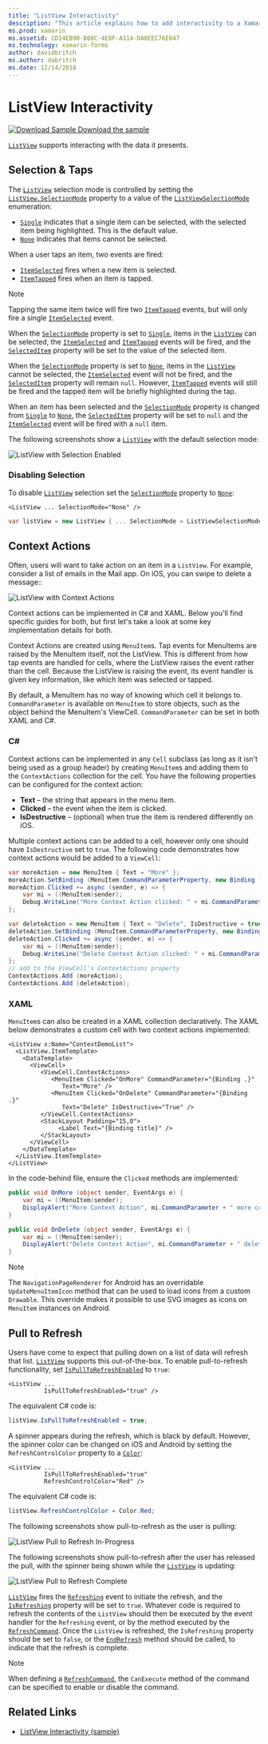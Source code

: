```yaml
---
title: "ListView Interactivity"
description: "This article explains how to add interactivity to a Xamarin.Forms ListView by implementing selections, context actions, and pull-to-refresh."
ms.prod: xamarin
ms.assetid: CD14EB90-B08C-4E8F-A314-DA0EEC76E647
ms.technology: xamarin-forms
author: davidbritch
ms.author: dabritch
ms.date: 12/14/2018
---
```


# ListView Interactivity

[![Download Sample](~/media/shared/download.png) Download the sample](https://developer.xamarin.com/samples/xamarin-forms/UserInterface/ListView/interactivity)

[`ListView`](xref:Xamarin.Forms.ListView) supports interacting with the data it presents.

<a name="selectiontaps" />

## Selection & Taps

The [`ListView`](xref:Xamarin.Forms.ListView) selection mode is controlled by setting the [`ListView.SelectionMode`](xref:Xamarin.Forms.ListView.SelectionMode) property to a value of the [`ListViewSelectionMode`](xref:Xamarin.Forms.ListViewSelectionMode) enumeration:

- [`Single`](xref:Xamarin.Forms.ListViewSelectionMode.Single) indicates that a single item can be selected, with the selected item being highlighted. This is the default value.
- [`None`](xref:Xamarin.Forms.ListViewSelectionMode.None) indicates that items cannot be selected.

When a user taps an item, two events are fired:

- [`ItemSelected`](xref:Xamarin.Forms.ListView.ItemSelected) fires when a new item is selected.
- [`ItemTapped`](xref:Xamarin.Forms.ListView.ItemTapped) fires when an item is tapped.

> [!NOTE]
> Tapping the same item twice will fire two [`ItemTapped`](xref:Xamarin.Forms.ListView.ItemTapped) events, but will only fire a single [`ItemSelected`](xref:Xamarin.Forms.ListView.ItemSelected) event.

When the [`SelectionMode`](xref:Xamarin.Forms.ListView.SelectionMode) property is set to [`Single`](xref:Xamarin.Forms.ListViewSelectionMode.Single), items in the [`ListView`](xref:Xamarin.Forms.ListView) can be selected, the [`ItemSelected`](xref:Xamarin.Forms.ListView.ItemSelected) and [`ItemTapped`](xref:Xamarin.Forms.ListView.ItemTapped) events will be fired, and the [`SelectedItem`](xref:Xamarin.Forms.ListView.SelectedItem) property will be set to the value of the selected item.

When the [`SelectionMode`](xref:Xamarin.Forms.ListView.SelectionMode) property is set to [`None`](xref:Xamarin.Forms.ListViewSelectionMode.None), items in the [`ListView`](xref:Xamarin.Forms.ListView) cannot be selected, the [`ItemSelected`](xref:Xamarin.Forms.ListView.ItemSelected) event will not be fired, and the [`SelectedItem`](xref:Xamarin.Forms.ListView.SelectedItem) property will remain `null`. However, [`ItemTapped`](xref:Xamarin.Forms.ListView.ItemTapped) events will still be fired and the tapped item will be briefly highlighted during the tap.

When an item has been selected and the [`SelectionMode`](xref:Xamarin.Forms.ListView.SelectionMode) property is changed from [`Single`](xref:Xamarin.Forms.ListViewSelectionMode.Single) to [`None`](xref:Xamarin.Forms.ListViewSelectionMode.None), the [`SelectedItem`](xref:Xamarin.Forms.ListView.SelectedItem) property will be set to `null` and the [`ItemSelected`](xref:Xamarin.Forms.ListView.ItemSelected) event will be fired with a `null` item.

The following screenshots show a [`ListView`](xref:Xamarin.Forms.ListView) with the default selection mode:

![](interactivity-images/selection-default.png "ListView with Selection Enabled")

### Disabling Selection

To disable [`ListView`](xref:Xamarin.Forms.ListView) selection set the [`SelectionMode`](xref:Xamarin.Forms.ListView.SelectionMode) property to [`None`](xref:Xamarin.Forms.ListViewSelectionMode.None):

```xaml
<ListView ... SelectionMode="None" />
```

```csharp
var listView = new ListView { ... SelectionMode = ListViewSelectionMode.None };
```

<a name="Context_Actions" />

## Context Actions

Often, users will want to take action on an item in a `ListView`. For example, consider a list of emails in the Mail app. On iOS, you can swipe to delete a message::

![](interactivity-images/context-default.png "ListView with Context Actions")

Context actions can be implemented in C# and XAML. Below you'll find specific guides for both, but first let's take a look at some key implementation details for both.

Context Actions are created using `MenuItem`s. Tap events for MenuItems are raised by the MenuItem itself, not the ListView. This is different from how tap events are handled for cells, where the ListView raises the event rather than the cell. Because the ListView is raising the event, its event handler is given key information, like which item was selected or tapped.

By default, a MenuItem has no way of knowing which cell it belongs to. `CommandParameter` is available on `MenuItem` to store objects, such as the object behind the MenuItem's ViewCell. `CommandParameter` can be set in both XAML and C#.

### C#  

Context actions can be implemented in any `Cell` subclass (as long as it isn't being used as a group header) by creating `MenuItem`s and adding them to the `ContextActions` collection for the cell. You have the following properties can be configured for the context action:

* **Text** &ndash; the string that appears in the menu item.
* **Clicked** &ndash; the event when the item is clicked.
* **IsDestructive** &ndash; (optional) when true the item is
    rendered differently on iOS.

Multiple context actions can be added to a cell, however only one should have `IsDestructive` set to `true`. The following code demonstrates how context actions would be added to a `ViewCell`:

```csharp
var moreAction = new MenuItem { Text = "More" };
moreAction.SetBinding (MenuItem.CommandParameterProperty, new Binding ("."));
moreAction.Clicked += async (sender, e) => {
    var mi = ((MenuItem)sender);
    Debug.WriteLine("More Context Action clicked: " + mi.CommandParameter);
};

var deleteAction = new MenuItem { Text = "Delete", IsDestructive = true }; // red background
deleteAction.SetBinding (MenuItem.CommandParameterProperty, new Binding ("."));
deleteAction.Clicked += async (sender, e) => {
    var mi = ((MenuItem)sender);
    Debug.WriteLine("Delete Context Action clicked: " + mi.CommandParameter);
};
// add to the ViewCell's ContextActions property
ContextActions.Add (moreAction);
ContextActions.Add (deleteAction);
```

### XAML

`MenuItem`s can also be created in a XAML collection declaratively. The XAML below demonstrates a custom cell
    with two context actions implemented:

```xaml
<ListView x:Name="ContextDemoList">
  <ListView.ItemTemplate>
    <DataTemplate>
      <ViewCell>
         <ViewCell.ContextActions>
            <MenuItem Clicked="OnMore" CommandParameter="{Binding .}"
               Text="More" />
            <MenuItem Clicked="OnDelete" CommandParameter="{Binding .}"
               Text="Delete" IsDestructive="True" />
         </ViewCell.ContextActions>
         <StackLayout Padding="15,0">
              <Label Text="{Binding title}" />
         </StackLayout>
      </ViewCell>
    </DataTemplate>
  </ListView.ItemTemplate>
</ListView>
```

In the code-behind file, ensure the `Clicked` methods are implemented:

```csharp
public void OnMore (object sender, EventArgs e) {
    var mi = ((MenuItem)sender);
    DisplayAlert("More Context Action", mi.CommandParameter + " more context action", "OK");
}

public void OnDelete (object sender, EventArgs e) {
    var mi = ((MenuItem)sender);
    DisplayAlert("Delete Context Action", mi.CommandParameter + " delete context action", "OK");
}
```

> [!NOTE]
> The `NavigationPageRenderer` for Android has an overridable `UpdateMenuItemIcon` method that can be used to load icons from a custom `Drawable`. This override makes it possible to use SVG images as icons on `MenuItem` instances on Android.

<a name="Pull_to_Refresh" />

## Pull to Refresh

Users have come to expect that pulling down on a list of data will refresh that list. [`ListView`](xref:Xamarin.Forms.ListView) supports this out-of-the-box. To enable pull-to-refresh functionality, set [`IsPullToRefreshEnabled`](xref:Xamarin.Forms.ListView.IsPullToRefreshEnabled) to `true`:

```xaml
<ListView ...
          IsPullToRefreshEnabled="true" />
```

The equivalent C# code is:

```csharp
listView.IsPullToRefreshEnabled = true;
```

A spinner appears during the refresh, which is black by default. However, the spinner color can be changed on iOS and Android by setting the `RefreshControlColor` property to a [`Color`](xref:Xamarin.Forms.Color):

```xaml
<ListView ...
          IsPullToRefreshEnabled="true"
          RefreshControlColor="Red" />
```

The equivalent C# code is:

```csharp
listView.RefreshControlColor = Color.Red;
```

The following screenshots show pull-to-refresh as the user is pulling:

![](interactivity-images/refresh-start.png "ListView Pull to Refresh In-Progress")

The following screenshots show pull-to-refresh after the user has released the pull, with the spinner being shown while the [`ListView`](xref:Xamarin.Forms.ListView) is updating:

![](interactivity-images/refresh-in-progress.png "ListView Pull to Refresh Complete")

[`ListView`](xref:Xamarin.Forms.ListView) fires the [`Refreshing`](xref:Xamarin.Forms.ListView.Refreshing) event to initiate the refresh, and the [`IsRefreshing`](xref:Xamarin.Forms.ListView.IsRefreshing) property will be set to `true`. Whatever code is required to refresh the contents of the `ListView` should then be executed by the event handler for the `Refreshing` event, or by the method executed by the [`RefreshCommand`](xref:Xamarin.Forms.ListView.RefreshCommand). Once the `ListView` is refreshed, the `IsRefreshing` property should be set to `false`, or the [`EndRefresh`](xref:Xamarin.Forms.ListView.EndRefresh) method should be called, to indicate that the refresh is complete.

> [!NOTE]
> When defining a [`RefreshCommand`](xref:Xamarin.Forms.ListView.RefreshCommand), the `CanExecute` method of the command can be specified to enable or disable the command.

## Related Links

- [ListView Interactivity (sample)](https://developer.xamarin.com/samples/xamarin-forms/UserInterface/ListView/interactivity)
